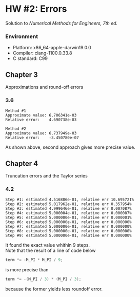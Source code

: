 # HW #2: Errors
Solution to *Numerical Methods for Engineers, 7th ed.*

### Environment
- Platform: x86_64-apple-darwin19.0.0
- Compiler: clang-1100.0.33.8
- C standard: C99

## Chapter 3
Approximations and round-off errors

### 3.6
```
Method #1
Approximate value: 6.706341e-03
Relative error:    4.690738e-03

Method #2
Approximate value: 6.737949e-03
Relative error:    -3.450780e-07
```
As shown above, second approach gives more precise value.

## Chapter 4
Truncation errors and the Taylor series

### 4.2
```
Step #1: estimated 4.516886e-01, relative err 10.695721%
Step #2: estimated 5.017962e-01, relative err 0.357954%
Step #3: estimated 4.999646e-01, relative err 0.007087%
Step #4: estimated 5.000004e-01, relative err 0.000087%
Step #5: estimated 5.000000e-01, relative err 0.000001%
Step #6: estimated 5.000000e-01, relative err 0.000000%
Step #7: estimated 5.000000e-01, relative err 0.000000%
Step #8: estimated 5.000000e-01, relative err 0.000000%
Step #9: estimated 5.000000e-01, relative err 0.000000%
```
It found the exact value whithin 9 steps.  
Note that the result of a line of code below 
```c
term *= -M_PI * M_PI / 9;
```
is more precise than
```c
term *= -(M_PI / 3) * (M_PI / 3);
```
because the former yields less roundoff error.
